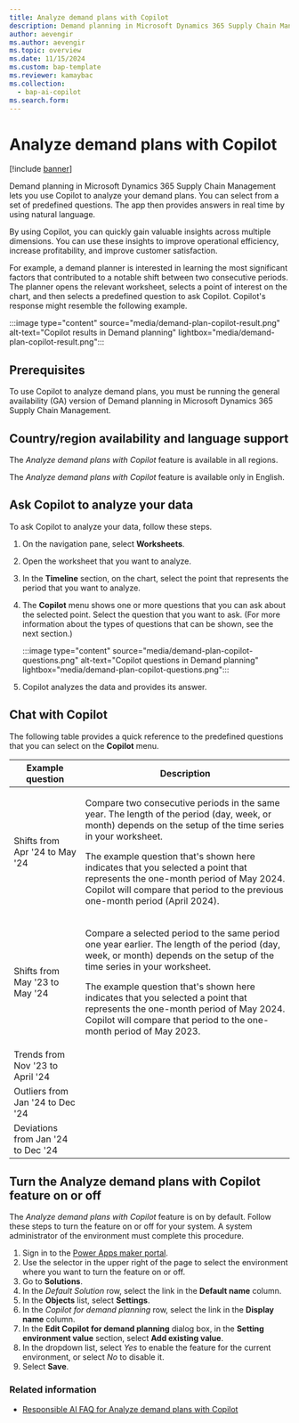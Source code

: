 ```yaml
---
title: Analyze demand plans with Copilot
description: Demand planning in Microsoft Dynamics 365 Supply Chain Management lets you use Copilot to analyze your demand plans, including prerequisites.
author: aevengir
ms.author: aevengir
ms.topic: overview
ms.date: 11/15/2024
ms.custom: bap-template
ms.reviewer: kamaybac
ms.collection:
  - bap-ai-copilot
ms.search.form:
---
```


# Analyze demand plans with Copilot

[!include [banner](../includes/banner.md)]

Demand planning in Microsoft Dynamics 365 Supply Chain Management lets you use Copilot to analyze your demand plans. You can select from a set of predefined questions. The app then provides answers in real time by using natural language.

By using Copilot, you can quickly gain valuable insights across multiple dimensions. You can use these insights to improve operational efficiency, increase profitability, and improve customer satisfaction.

For example, a demand planner is interested in learning the most significant factors that contributed to a notable shift between two consecutive periods. The planner opens the relevant worksheet, selects a point of interest on the chart, and then selects a predefined question to ask Copilot. Copilot's response might resemble the following example.

:::image type="content" source="media/demand-plan-copilot-result.png" alt-text="Copilot results in Demand planning" lightbox="media/demand-plan-copilot-result.png":::

## Prerequisites

To use Copilot to analyze demand plans, you must be running the general availability (GA) version of Demand planning in Microsoft Dynamics 365 Supply Chain Management.

## Country/region availability and language support

The *Analyze demand plans with Copilot* feature is available in all regions.

The *Analyze demand plans with Copilot* feature is available only in English.

## Ask Copilot to analyze your data

To ask Copilot to analyze your data, follow these steps.

1. On the navigation pane, select **Worksheets**.
1. Open the worksheet that you want to analyze.
1. In the **Timeline** section, on the chart, select the point that represents the period that you want to analyze.
1. The **Copilot** menu shows one or more questions that you can ask about the selected point. Select the question that you want to ask. (For more information about the types of questions that can be shown, see the next section.)

    :::image type="content" source="media/demand-plan-copilot-questions.png" alt-text="Copilot questions in Demand planning" lightbox="media/demand-plan-copilot-questions.png":::

1. Copilot analyzes the data and provides its answer.

## Chat with Copilot

The following table provides a quick reference to the predefined questions that you can select on the **Copilot** menu.

| Example question | Description |
|---|---|
| Shifts from Apr '24 to May '24 | <p>Compare two consecutive periods in the same year. The length of the period (day, week, or month) depends on the setup of the time series in your worksheet.</p><p>The example question that's shown here indicates that you selected a point that represents the one-month period of May 2024. Copilot will compare that period to the previous one-month period (April 2024).</p> |
| Shifts from May '23 to May '24 | <p>Compare a selected period to the same period one year earlier. The length of the period (day, week, or month) depends on the setup of the time series in your worksheet.</p><p>The example question that's shown here indicates that you selected a point that represents the one-month period of May 2024. Copilot will compare that period to the one-month period of May 2023. |
| Trends from Nov '23 to April '24 |  |
| Outliers from Jan '24 to Dec '24 |  |
| Deviations from Jan '24 to Dec '24 |  |

## Turn the Analyze demand plans with Copilot feature on or off

The *Analyze demand plans with Copilot* feature is on by default. Follow these steps to turn the feature on or off for your system. A system administrator of the environment must complete this procedure.

1. Sign in to the [Power Apps maker portal](https://make.powerapps.com/).
1. Use the selector in the upper right of the page to select the environment where you want to turn the feature on or off.
1. Go to **Solutions**.
1. In the *Default Solution* row, select the link in the **Default name** column.
1. In the **Objects** list, select **Settings**.
1. In the *Copilot for demand planning* row, select the link in the **Display name** column.
1. In the **Edit Copilot for demand planning** dialog box, in the **Setting environment value** section, select **Add existing value**.
1. In the dropdown list, select *Yes* to enable the feature for the current environment, or select *No* to disable it.
1. Select **Save**.

### Related information

- [Responsible AI FAQ for Analyze demand plans with Copilot](../faq-demand-planning-copilot.md)
